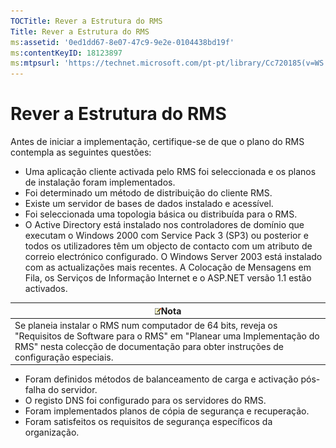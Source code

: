 ```yaml
---
TOCTitle: Rever a Estrutura do RMS
Title: Rever a Estrutura do RMS
ms:assetid: '0ed1dd67-8e07-47c9-9e2e-0104438bd19f'
ms:contentKeyID: 18123897
ms:mtpsurl: 'https://technet.microsoft.com/pt-pt/library/Cc720185(v=WS.10)'
---
```


Rever a Estrutura do RMS
========================

Antes de iniciar a implementação, certifique-se de que o plano do RMS contempla as seguintes questões:

-   Uma aplicação cliente activada pelo RMS foi seleccionada e os planos de instalação foram implementados.
-   Foi determinado um método de distribuição do cliente RMS.
-   Existe um servidor de bases de dados instalado e acessível.
-   Foi seleccionada uma topologia básica ou distribuída para o RMS.
-   O Active Directory está instalado nos controladores de domínio que executam o Windows 2000 com Service Pack 3 (SP3) ou posterior e todos os utilizadores têm um objecto de contacto com um atributo de correio electrónico configurado. O Windows Server 2003 está instalado com as actualizações mais recentes. A Colocação de Mensagens em Fila, os Serviços de Informação Internet e o ASP.NET versão 1.1 estão activados.

| ![](/security-updates/images/Cc720185.note(WS.10).gif)Nota                                                                                                                                                    |
|--------------------------------------------------------------------------------------------------------------------------------------------------------------------------------------------------------------------------|
| Se planeia instalar o RMS num computador de 64 bits, reveja os "Requisitos de Software para o RMS" em "Planear uma Implementação do RMS" nesta colecção de documentação para obter instruções de configuração especiais. |

-   Foram definidos métodos de balanceamento de carga e activação pós-falha do servidor.
-   O registo DNS foi configurado para os servidores do RMS.
-   Foram implementados planos de cópia de segurança e recuperação.
-   Foram satisfeitos os requisitos de segurança específicos da organização.
